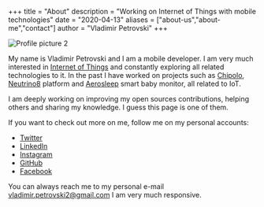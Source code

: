 +++
title = "About"
description = "Working on Internet of Things with mobile technologies"
date = "2020-04-13"
aliases = ["about-us","about-me","contact"]
author = "Vladimir Petrovski"
+++

![Profile picture 2](/images/profile.jpg)

My name is Vladimir Petrovski and I am a mobile developer. I am very much interested in [Internet of Things](https://en.wikipedia.org/wiki/Internet_of_things) and constantly exploring all related technologies to it. In the past I have worked on projects such as [Chipolo](https://chipolo.net), [Neutrino8](https://www.neutrino8.com/) platform and [Aerosleep](http://aerosleep.com/) smart baby monitor, all related to IoT.

I am deeply working on improving my open sources contributions, helping others and sharing my knowledge. I guess this page is one of them.

If you want to check out more on me, follow me on my personal accounts:

* [Twitter](https://twitter.com/petrovskivlad)
* [LinkedIn](https://www.linkedin.com/in/vladimirpetrovski/)
* [Instagram](https://www.instagram.com/vladimir.petrovski/)
* [GitHub](https://github.com/vladimirpetrovski)
* [Facebook](https://www.facebook.com/vladimir.petrovski)

You can always reach me to my personal e-mail vladimir.petrovski2@gmail.com I am very much responsive.
